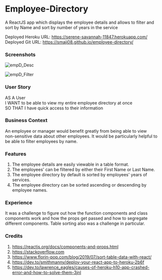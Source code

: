 # Employee-Directory

A ReactJS app which displays the employee details and allows to filter and sort by Name and sort by number of years in the service

Deployed Heroku URL: https://serene-savannah-11847.herokuapp.com/  
Deployed Git URL: https://smaji08.github.io/employee-directory/

### Screenshots

![empD_Desc](https://user-images.githubusercontent.com/54964461/84304519-a1360380-ab26-11ea-93d1-ed09cbc4cec1.png)

![empD_Filter](https://user-images.githubusercontent.com/54964461/84304535-a6934e00-ab26-11ea-8d4d-b0e772a19085.png)

### User Story

AS A User  
I WANT to be able to view my entire employee directory at once  
SO THAT I have quick access to their information

### Business Context

An employee or manager would benefit greatly from being able to view non-sensitive data about other employees. It would be particularly helpful to be able to filter employees by name.

### Features

1. The employee details are easily viewable in a table format.
2. The employees' can be filtered by either their First Name or Last Name.
3. The employee directory by default is sorted by employees' years of services.
4. The employee directory can be sorted ascending or descending by employee names.

### Experience

It was a challenge to figure out how the function components and class components work and how the props get passed and how to segregate different components. Table sorting also was a challenge in particular.

### Credits

1. https://reactjs.org/docs/components-and-props.html
2. https://stackoverflow.com
3. https://www.florin-pop.com/blog/2019/07/sort-table-data-with-react/
4. https://dev.to/smithmanny/deploy-your-react-app-to-heroku-2b6f
5. https://dev.to/lawrence_eagles/causes-of-heroku-h10-app-crashed-error-and-how-to-solve-them-3jnl
